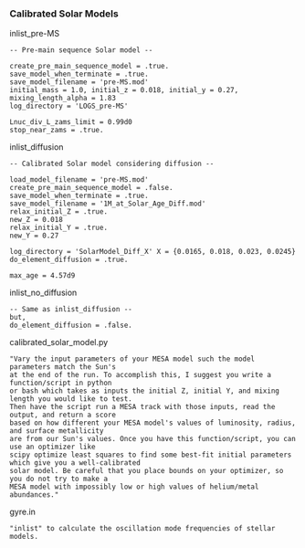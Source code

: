 ### Calibrated Solar Models

inlist_pre-MS

	-- Pre-main sequence Solar model --
	 
	create_pre_main_sequence_model = .true.
	save_model_when_terminate = .true.
	save_model_filename = 'pre-MS.mod'
	initial_mass = 1.0, initial_z = 0.018, initial_y = 0.27, mixing_length_alpha = 1.83
	log_directory = 'LOGS_pre-MS'
	   
	Lnuc_div_L_zams_limit = 0.99d0
	stop_near_zams = .true.

inlist_diffusion

	-- Calibrated Solar model considering diffusion --
	 
	load_model_filename = 'pre-MS.mod'
	create_pre_main_sequence_model = .false.
	save_model_when_terminate = .true.
	save_model_filename = '1M_at_Solar_Age_Diff.mod'
	relax_initial_Z = .true.
	new_Z = 0.018
	relax_initial_Y = .true.
	new_Y = 0.27

	log_directory = 'SolarModel_Diff_X' X = {0.0165, 0.018, 0.023, 0.0245}
	do_element_diffusion = .true.

	max_age = 4.57d9

inlist_no_diffusion

	-- Same as inlist_diffusion --
	but, 
	do_element_diffusion = .false.

calibrated_solar_model.py

	"Vary the input parameters of your MESA model such the model parameters match the Sun's 
	at the end of the run. To accomplish this, I suggest you write a function/script in python 
	or bash which takes as inputs the initial Z, initial Y, and mixing length you would like to test. 
	Then have the script run a MESA track with those inputs, read the output, and return a score 
	based on how different your MESA model's values of luminosity, radius, and surface metallicity 
	are from our Sun's values. Once you have this function/script, you can use an optimizer like 
	scipy optimize least squares to find some best-fit initial parameters which give you a well-calibrated 
	solar model. Be careful that you place bounds on your optimizer, so you do not try to make a 
	MESA model with impossibly low or high values of helium/metal abundances."

gyre.in

	"inlist" to calculate the oscillation mode frequencies of stellar models. 
 
